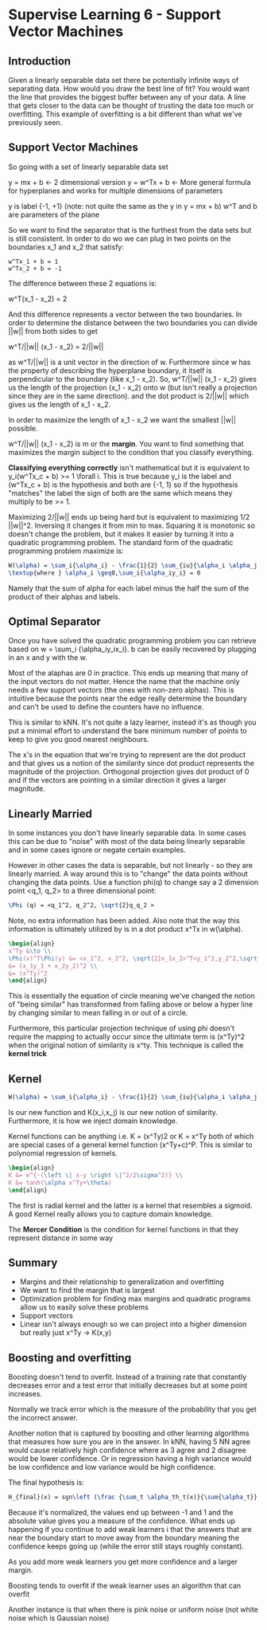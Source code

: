 # Supervise Learning 6 - Support Vector Machines

## Introduction

Given a linearly separable data set there be potentially infinite ways of separating data. How would you draw the best line of fit? You would want the line that provides the biggest buffer between any of your data. A line that gets closer to the data can be thought of trusting the data too much or overfitting. This example of overfitting is a bit different than what we've previously seen.

## Support Vector Machines

So going with a set of linearly separable data set
 
y = mx + b <- 2 dimensional version
y = w^Tx + b <- More general formula for hyperplanes and works for multiple dimensions of parameters

y is label {-1, +1} (note: not quite the same as the y in y = mx + b)
w^T and b are parameters of the plane

So we want to find the separator that is the furthest from the data sets but is still consistent. In order to do wo we can plug in two points on the boundaries x_1 and x_2 that satisfy:

```
w^Tx_1 + b = 1
w^Tx_2 + b = -1
```

The difference between these 2 equations is:

w^T(x_1 - x_2) = 2

And this difference represents a vector between the two boundaries. In order to determine the distance between the two boundaries you can divide ||w|| from both sides to get

w^T/||w|| (x_1 - x_2) = 2/||w|| 

as w^T/||w|| is a unit vector in the direction of w. Furthermore since w has the property of describing the hyperplane boundary, it itself is perpendicular to the boundary (like x_1 - x_2). So, w^T/||w|| (x_1 - x_2) gives us the length of the projection (x_1 - x_2) onto w (but isn't really a projection since they are in the same direction). and the dot product is 2/||w|| which gives us the length of x_1 - x_2.

In order to maximize the length of x_1 - x_2 we want the smallest ||w|| possible.

w^T/||w|| (x_1 - x_2)  is m or the **margin**. You want to find something that maximizes the margin subject to the condition that you classify everything.

**Classifying everything correctly** isn't mathematical but it is equivalent to y_i(w^Tx_c + b) >= 1 \forall i. This is true because y_i is the label and (w^Tx_c + b) is the hypothesis and both are {-1, 1} so if the hypothesis "matches" the label the sign of both are the same which means they multiply to be >= 1.

Maximizing 2/||w|| ends up being hard but is equivalent to maximizing 1/2 ||w||^2. Inversing it changes it from min to max. Squaring it is monotonic so doesn't change the problem, but it makes it easier by turning it into a quadratic programming problem. The standard form of the quadratic programming problem maximize is:

```tex
W(\alpha) = \sum_i{\alpha_i} - \frac{1}{2} \sum_{iu}{\alpha_i \alpha_j y_iy_jx_i^Tx_j} \newline
\textup{where } \alpha_i \geq0,\sum_i{\alpha_iy_i} = 0
```

Namely that the sum of alpha for each label minus the half the sum of the product of their alphas and labels.

## Optimal Separator

Once you have solved the quadratic programming problem you can retrieve based on w = \sum_i {\alpha_iy_ix_i}. b can be easily recovered by plugging in an x and y with the w.

Most of the alaphas are 0 in practice. This ends up meaning that many of the input vectors do not matter. Hence the name that the machine only needs a few support vectors (the ones with non-zero alphas). This is intuitive because the points near the edge really determine the boundary and can't be used to define the counters have no influence.

This is similar to kNN. It's not quite a lazy learner, instead it's as though you put a minimal effort to understand the bare minimum number of points to keep to give you good nearest neighbours.

The x's in the equation that we're trying to represent are the dot product and that gives us a notion of the similarity since dot product represents the magnitude of the projection. Orthogonal projection gives dot product of 0 and if the vectors are pointing in a similar direction it gives a larger magnitude.

## Linearly Married

In some instances you don't have linearly separable data. In some cases this can be due to "noise" with most of the data being linearly separable and in some cases ignore or negate certain examples.

However in other cases the data is separable, but not linearly - so they are linearly married. A way around this is to "change" the data points without changing the data points. Use a function phi(q) to change say a 2 dimension point <q_1, q_2> to a three dimensional point:

```tex
\Phi (q) = <q_1^2, q_2^2, \sqrt{2}q_q_2 >
```

Note, no extra information has been added. Also note that the way this information is ultimately utilized by is in a dot product x^Tx in w(\alpha).

```tex
\begin{align}
x^Ty &\to \\
\Phi(x)^T\Phi(y) &= <x_1^2, x_2^2, \sqrt{2}x_1x_2>^T<y_1^2,y_2^2,\sqrt{2}y_1y_2> \\
&= (x_1y_1 + x_2y_2)^2 \\
&= (x^Ty)^2
\end{align}
```

This is essentially the equation of circle meaning we've changed the notion of "being similar" has transformed from falling above or below a hyper line by changing similar to mean falling in or out of a circle.

Furthermore, this particular projection technique of using phi doesn't require the mapping to actually occur since the ultimate term is (x^Ty)^2 when the original notion of similarity is x^ty. This technique is called the **kernel trick**

## Kernel

```tex
W(\alpha) = \sum_i{\alpha_i} - \frac{1}{2} \sum_{iu}{\alpha_i \alpha_j y_iy_jx_i^Tx_j}
```

Is our new function and K(x_i,x_j) is our new notion of similarity. Furthermore, it is how we inject domain knowledge.

Kernel functions can be anything i.e. K = (x^Ty)2 or K = x^Ty both of which are special cases of a general kernel function (x^Ty+c)^P. This is similar to polynomial regression of kernels. 

```tex
\begin{align} 
K &= e^{-(\left \| x-y \right \|^2/2\sigma^2)} \\
K &= tanh(\alpha x^Ty+\theta)
\end{align}
```

The first is radial kernel and the latter is a kernel that resembles a sigmoid. A good Kernel really allows you to capture domain knowledge.

The **Mercer Condition** is the condition for kernel functions in that they represent distance in some way

## Summary

- Margins and their relationship to generalization and overfitting
- We want to find the margin that is largest
- Optimization problem for finding max margins and quadratic programs allow us to easily solve these problems
- Support vectors
- Linear isn't always enough so we can project into a higher dimension but really just x^Ty -> K(x,y)


## Boosting and overfitting

Boosting doesn't tend to overfit. Instead of a training rate that constantly decreases error and a test error that initially decreases but at some point increases.

Normally we track error which is the measure of the probability that you get the incorrect answer.

Another notion that is captured by boosting and other learning algorithms that measures how sure you are in the answer. In kNN, having 5 NN agree would cause relatively high confidence where as 3 agree and 2 disagree would be lower confidence. Or in regression having a high variance would be low confidence and low variance would be high confidence.

The final hypothesis is:

```tex
H_{final}(x) = sgn\left (\frac {\sum_t \alpha_th_t(x)}{\sum{\alpha_t}}  \right )
```

Because it's normalized, the values end up between -1 and 1 and the absolute value gives you a measure of the confidence. What ends up happening if you continue to add weak learners i that the answers that are near the boundary start to move away from the boundary meaning the confidence keeps going up (while the error still stays roughly constant).

As you  add more weak learners you get more confidence and a larger margin.

Boosting tends to overfit if the weak learner uses an algorithm that can overfit

Another instance is that when there is pink noise or uniform noise (not white noise which is Gaussian noise)
